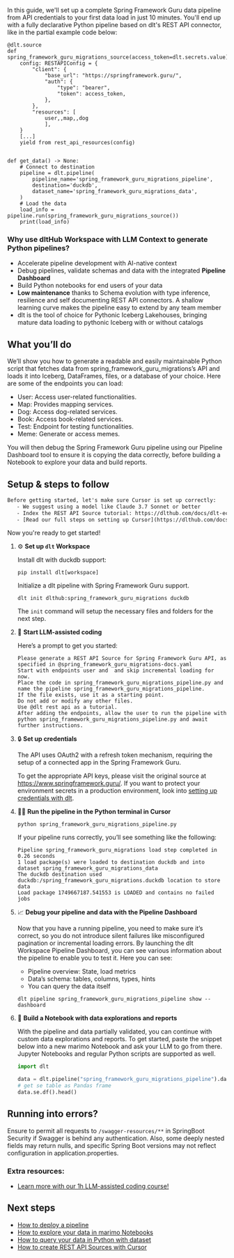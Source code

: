 In this guide, we'll set up a complete Spring Framework Guru data pipeline from API credentials to your first data load in just 10 minutes. You'll end up with a fully declarative Python pipeline based on dlt's REST API connector, like in the partial example code below:

```python-outcome
@dlt.source
def spring_framework_guru_migrations_source(access_token=dlt.secrets.value):
    config: RESTAPIConfig = {
        "client": {
            "base_url": "https://springframework.guru/",
            "auth": {
                "type": "bearer",
                "token": access_token,
            },
        },
        "resources": [
            user,,map,,dog
            ],
    }
    [...]
    yield from rest_api_resources(config)


def get_data() -> None:
    # Connect to destination
    pipeline = dlt.pipeline(
        pipeline_name='spring_framework_guru_migrations_pipeline',
        destination='duckdb',
        dataset_name='spring_framework_guru_migrations_data', 
    )
    # Load the data
    load_info = pipeline.run(spring_framework_guru_migrations_source())
    print(load_info) 
```

### Why use dltHub Workspace with LLM Context to generate Python pipelines?

- Accelerate pipeline development with AI-native context
- Debug pipelines, validate schemas and data with the integrated **Pipeline Dashboard**
- Build Python notebooks for end users of your data
- **Low maintenance** thanks to Schema evolution with type inference, resilience and self documenting REST API connectors. A shallow learning curve makes the pipeline easy to extend by any team member
- dlt is the tool of choice for Pythonic Iceberg Lakehouses, bringing mature data loading to pythonic Iceberg with or without catalogs

## What you’ll do

We’ll show you how to generate a readable and easily maintainable Python script that fetches data from spring_framework_guru_migrations’s API and loads it into Iceberg, DataFrames, files, or a database of your choice. Here are some of the endpoints you can load:

- User: Access user-related functionalities.
- Map: Provides mapping services.
- Dog: Access dog-related services.
- Book: Access book-related services.
- Test: Endpoint for testing functionalities.
- Meme: Generate or access memes.

You will then debug the Spring Framework Guru pipeline using our Pipeline Dashboard tool to ensure it is copying the data correctly, before building a Notebook to explore your data and build reports.

## Setup & steps to follow

```default
Before getting started, let's make sure Cursor is set up correctly:
   - We suggest using a model like Claude 3.7 Sonnet or better
   - Index the REST API Source tutorial: https://dlthub.com/docs/dlt-ecosystem/verified-sources/rest_api/ and add it to context as **@dlt rest api**
   - [Read our full steps on setting up Cursor](https://dlthub.com/docs/dlt-ecosystem/llm-tooling/cursor-restapi#23-configuring-cursor-with-documentation)
```

Now you're ready to get started!

1. ⚙️ **Set up `dlt` Workspace**
    
    Install dlt with duckdb support:
    ```shell
    pip install dlt[workspace]
    ```

    Initialize a dlt pipeline with Spring Framework Guru support.
    ```shell
    dlt init dlthub:spring_framework_guru_migrations duckdb
    ```

    The `init` command will setup the necessary files and folders for the next step.
    
2. 🤠 **Start LLM-assisted coding**
    
    Here’s a prompt to get you started:
    
    ```prompt
    Please generate a REST API Source for Spring Framework Guru API, as specified in @spring_framework_guru_migrations-docs.yaml 
    Start with endpoints user and  and skip incremental loading for now. 
    Place the code in spring_framework_guru_migrations_pipeline.py and name the pipeline spring_framework_guru_migrations_pipeline. 
    If the file exists, use it as a starting point. 
    Do not add or modify any other files. 
    Use @dlt rest api as a tutorial. 
    After adding the endpoints, allow the user to run the pipeline with python spring_framework_guru_migrations_pipeline.py and await further instructions.
    ```

    
3. 🔒 **Set up credentials** 
    
    The API uses OAuth2 with a refresh token mechanism, requiring the setup of a connected app in the Spring Framework Guru.
    
    To get the appropriate API keys, please visit the original source at https://www.springframework.guru/.
    If you want to protect your environment secrets in a production environment, look into [setting up credentials with dlt](https://dlthub.com/docs/walkthroughs/add_credentials).
    
4. 🏃‍♀️ **Run the pipeline in the Python terminal in Cursor**
    
    ```shell
    python spring_framework_guru_migrations_pipeline.py
    ```
    
    If your pipeline runs correctly, you’ll see something like the following:
    
    ```shell
    Pipeline spring_framework_guru_migrations load step completed in 0.26 seconds
    1 load package(s) were loaded to destination duckdb and into dataset spring_framework_guru_migrations_data
    The duckdb destination used duckdb:/spring_framework_guru_migrations.duckdb location to store data
    Load package 1749667187.541553 is LOADED and contains no failed jobs
    ```
    
5. 📈 **Debug your pipeline and data with the Pipeline Dashboard**

    Now that you have a running pipeline, you need to make sure it’s correct, so you do not introduce silent failures like misconfigured pagination or incremental loading errors. By launching the dlt Workspace Pipeline Dashboard, you can see various information about the pipeline to enable you to test it. Here you can see:
    - Pipeline overview: State, load metrics
    - Data’s schema: tables, columns, types, hints
    - You can query the data itself
    
    ```shell
    dlt pipeline spring_framework_guru_migrations_pipeline show --dashboard
    ```
    
6. 🐍 **Build a Notebook with data explorations and reports**

    With the pipeline and data partially validated, you can continue with custom data explorations and reports. To get started, paste the snippet below into a new marimo Notebook and ask your LLM to go from there. Jupyter Notebooks and regular Python scripts are supported as well.

    
    ```python
    import dlt

   data = dlt.pipeline("spring_framework_guru_migrations_pipeline").dataset()
   # get se table as Pandas frame
   data.se.df().head()
    ```

## Running into errors?

Ensure to permit all requests to `/swagger-resources/**` in SpringBoot Security if Swagger is behind any authentication. Also, some deeply nested fields may return nulls, and specific Spring Boot versions may not reflect configuration in application.properties.

### Extra resources:

- [Learn more with our 1h LLM-assisted coding course!](https://www.youtube.com/watch?v=GGid70rnJuM)

## Next steps

- [How to deploy a pipeline](https://dlthub.com/docs/walkthroughs/deploy-a-pipeline)
- [How to explore your data in marimo Notebooks](https://dlthub.com/docs/general-usage/dataset-access/marimo)
- [How to query your data in Python with dataset](https://dlthub.com/docs/general-usage/dataset-access/dataset)
- [How to create REST API Sources with Cursor](https://dlthub.com/docs/dlt-ecosystem/llm-tooling/cursor-restapi)
